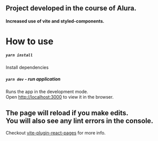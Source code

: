 ## Project developed in the course of Alura.
#### Increased use of vite and styled-components.

# How to use

##### `yarn install` 
Install dependencies

##### `yarn dev` - run application
Runs the app in the development mode.<br>
Open [http://localhost:3000](http://localhost:3000) to view it in the browser.

The page will reload if you make edits.<br>
You will also see any lint errors in the console.
---

Checkout [vite-plugin-react-pages](https://github.com/vitejs/vite-plugin-react-pages) for more info.
